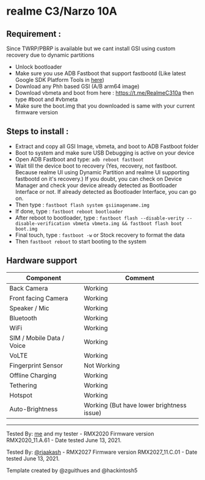 # realme C3/Narzo 10A
## Requirement :
Since TWRP/PBRP is available but we cant install GSI using custom recovery due to dynamic partitions
* Unlock bootloader
* Make sure you use ADB Fastboot that support fastbootd (Like latest Google SDK Platform Tools in [here](https://developer.android.com/studio/releases/platform-tools))
* Download any Phh based GSI (A/B arm64 image)
* Download vbmeta and boot from here : https://t.me/RealmeC310a then type #boot and #vbmeta
* Make sure the boot.img that you downloaded is same with your current firmware version

## Steps to install :
* Extract and copy all GSI Image, vbmeta, and boot to ADB Fastboot folder
* Boot to system and make sure USB Debugging is active on your device
* Open ADB Fastboot and type:    ```adb reboot fastboot    ```
* Wait till the device boot to recovery (Yes, recovery, not fastboot. Because realme UI using Dynamic Partition and realme UI supporting fastbootd on it's recovery.) If you doubt, you can check on Device Manager and check your device already detected as Bootloader Interface or not. If already detected as Bootloader Interface, you can go on.
* Then type :    ```fastboot flash system gsiimagename.img    ```
* If done, type :    ```fastboot reboot bootloader    ```
* After reboot to bootloader, type :    ```fastboot flash --disable-verity --disable-verification vbmeta vbmeta.img && fastboot flash boot boot.img    ```
* Final touch, type :    ```fastboot -w``` or Stock recovery to format the data
* Then    ```fastboot reboot``` to start booting to the system




## Hardware support

| Component                 |      Comment                                              |
|---------------------------|-----------------------------------------------------------|
| Back Camera               | Working                                                   |
| Front facing Camera       | Working                                                   |
| Speaker / Mic             | Working                                                   |
| Bluetooth                 | Working                                                   |
| WiFi                      | Working                                                   |
| SIM / Mobile Data / Voice | Working                                                   |
| VoLTE                     | Working                                                   |
| Fingerprint Sensor        | Not Working                                               |
| Offline Charging          | Working                                                   |
| Tethering                 | Working                                                   |
| Hotspot                   | Working                                                   |
| Auto-Brightness           | Working (But have lower brightness issue)                 |
---

Tested By: [me](https://t.me/sarthakroy2002) and my tester - RMX2020 Firmware version RMX2020_11.A.61 - Date tested June 13, 2021.

Tested By: [@rjaakash](https://t.me/rjaakash) - RMX2027 Firmware version RMX2027_11.C.01 - Date tested June 13, 2021.

Template created by @zguithues and @hackintosh5